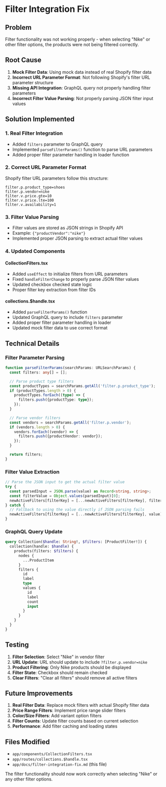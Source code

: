 # Filter Integration Fix

## Problem

Filter functionality was not working properly - when selecting "Nike" or other filter options, the products were not being filtered correctly.

## Root Cause

1. **Mock Filter Data**: Using mock data instead of real Shopify filter data
2. **Incorrect URL Parameter Format**: Not following Shopify's filter URL parameter structure
3. **Missing API Integration**: GraphQL query not properly handling filter parameters
4. **Incorrect Filter Value Parsing**: Not properly parsing JSON filter input values

## Solution Implemented

### 1. Real Filter Integration

- Added `filters` parameter to GraphQL query
- Implemented `parseFilterParams()` function to parse URL parameters
- Added proper filter parameter handling in loader function

### 2. Correct URL Parameter Format

Shopify filter URL parameters follow this structure:

```
filter.p.product_type=shoes
filter.p.vendor=nike
filter.v.price.gte=10
filter.v.price.lte=100
filter.v.availability=1
```

### 3. Filter Value Parsing

- Filter values are stored as JSON strings in Shopify API
- Example: `{"productVendor":"nike"}`
- Implemented proper JSON parsing to extract actual filter values

### 4. Updated Components

#### CollectionFilters.tsx

- Added `useEffect` to initialize filters from URL parameters
- Fixed `handleFilterChange` to properly parse JSON filter values
- Updated checkbox checked state logic
- Proper filter key extraction from filter IDs

#### collections.$handle.tsx

- Added `parseFilterParams()` function
- Updated GraphQL query to include `filters` parameter
- Added proper filter parameter handling in loader
- Updated mock filter data to use correct format

## Technical Details

### Filter Parameter Parsing

```typescript
function parseFilterParams(searchParams: URLSearchParams) {
  const filters: any[] = [];

  // Parse product type filters
  const productTypes = searchParams.getAll('filter.p.product_type');
  if (productTypes.length > 0) {
    productTypes.forEach((type) => {
      filters.push({productType: type});
    });
  }

  // Parse vendor filters
  const vendors = searchParams.getAll('filter.p.vendor');
  if (vendors.length > 0) {
    vendors.forEach((vendor) => {
      filters.push({productVendor: vendor});
    });
  }

  return filters;
}
```

### Filter Value Extraction

```typescript
// Parse the JSON input to get the actual filter value
try {
  const parsedInput = JSON.parse(value) as Record<string, string>;
  const filterValue = Object.values(parsedInput)[0];
  newActiveFilters[filterKey] = [...newActiveFilters[filterKey], filterValue];
} catch {
  // Fallback to using the value directly if JSON parsing fails
  newActiveFilters[filterKey] = [...newActiveFilters[filterKey], value];
}
```

### GraphQL Query Update

```graphql
query Collection($handle: String!, $filters: [ProductFilter!]) {
  collection(handle: $handle) {
    products(filters: $filters) {
      nodes {
        ...ProductItem
      }
      filters {
        id
        label
        type
        values {
          id
          label
          count
          input
        }
      }
    }
  }
}
```

## Testing

1. **Filter Selection**: Select "Nike" in vendor filter
2. **URL Update**: URL should update to include `?filter.p.vendor=nike`
3. **Product Filtering**: Only Nike products should be displayed
4. **Filter State**: Checkbox should remain checked
5. **Clear Filters**: "Clear all filters" should remove all active filters

## Future Improvements

1. **Real Filter Data**: Replace mock filters with actual Shopify filter data
2. **Price Range Filters**: Implement price range slider filters
3. **Color/Size Filters**: Add variant option filters
4. **Filter Counts**: Update filter counts based on current selection
5. **Performance**: Add filter caching and loading states

## Files Modified

- `app/components/CollectionFilters.tsx`
- `app/routes/collections.$handle.tsx`
- `app/docs/filter-integration-fix.md` (this file)

The filter functionality should now work correctly when selecting "Nike" or any other filter options.
